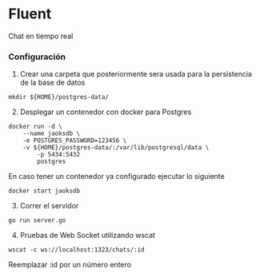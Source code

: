 # Fluent

Chat en tiempo real 

### Configuración

1. Crear una carpeta que posteriormente sera usada para la persistencia de la base de datos

```
mkdir ${HOME}/postgres-data/
```

2. Desplegar un contenedor con docker para Postgres

```
docker run -d \
	--name jaoksdb \
	-e POSTGRES_PASSWORD=123456 \
	-v ${HOME}/postgres-data/:/var/lib/postgresql/data \
        -p 5434:5432
        postgres
```

En caso tener un contenedor ya configurado ejecutar lo siguiente
```
docker start jaoksdb
```

3. Correr el servidor

```
go run server.go
```

4. Pruebas de Web Socket utilizando wscat

```
wscat -c ws://localhost:1323/chats/:id
```

Reemplazar :id por un número entero

